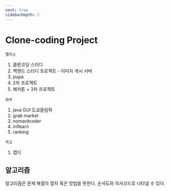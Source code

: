 ```yaml
---
next: true
sidebarDepth: 2
---
```

# Clone-coding Project

`엘리스`
1. 클론코딩 스터디
2. 백엔드 스터디 프로젝트 - 이미지 게시 서버
3. pupa
4. 2차 프로젝트
5. 해커톤 + 3차 프로젝트

`외부`
1. java GUI 도쿄올림픽
2. grab market
3. nomardcoder
4. inflearn
5. ranking

`학교`
1. 캡디

## 알고리즘

알고리즘은 문제 해결의 절차 혹은 방법을 뜻한다. 순서도와 의사코드로 나타낼 수 있다.
